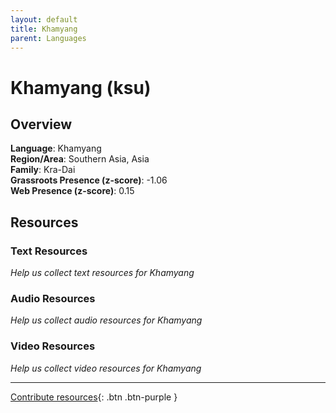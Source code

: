 ```yaml
---
layout: default
title: Khamyang
parent: Languages
---
```


# Khamyang (ksu)

## Overview

**Language**: Khamyang  
**Region/Area**: Southern Asia, Asia  
**Family**: Kra-Dai  
**Grassroots Presence (z-score)**: -1.06  
**Web Presence (z-score)**: 0.15  

## Resources

### Text Resources
*Help us collect text resources for Khamyang*

### Audio Resources
*Help us collect audio resources for Khamyang*

### Video Resources
*Help us collect video resources for Khamyang*

---

[Contribute resources](https://forms.office.com/e/1SfLJx3u1r){: .btn .btn-purple }
